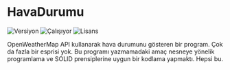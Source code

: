 # HavaDurumu
<img src="https://img.shields.io/badge/Versiyon-1.00-blueviolet.svg?style=flat" alt="Versiyon" /> <img src="https://img.shields.io/badge/Durum-Çalışıyor-success.svg?style=flat" alt="Çalışıyor" /> <img src="https://img.shields.io/badge/Lisans-MIT-blue.svg?style=flat" alt="Lisans" />

OpenWeatherMap API kullanarak hava durumunu gösteren bir program. Çok da fazla bir esprisi yok. Bu programı yazmamadaki amaç nesneye yönelik programlama ve SOLID prensiplerine uygun bir kodlama yapmaktı. Hepsi bu.